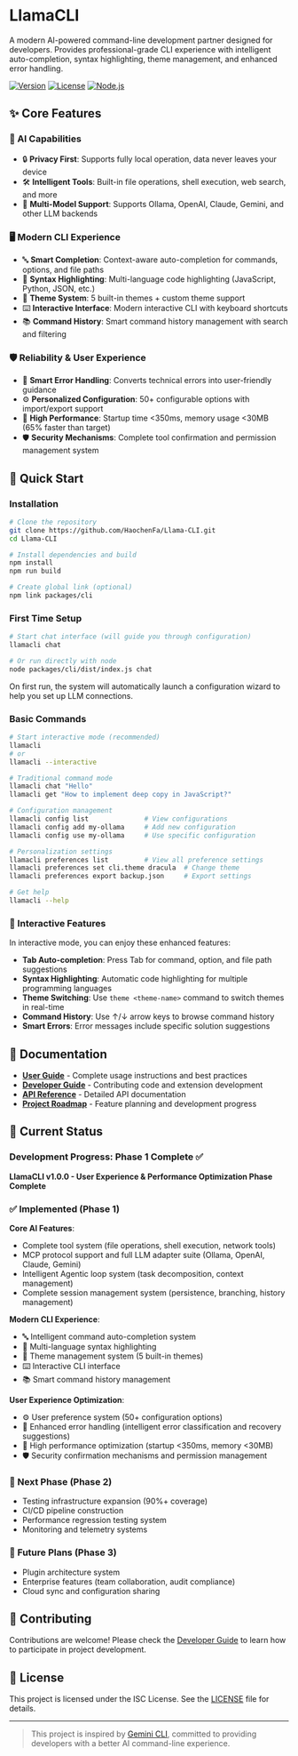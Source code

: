 # LlamaCLI

A modern AI-powered command-line development partner designed for developers. Provides professional-grade CLI experience with intelligent auto-completion, syntax highlighting, theme management, and enhanced error handling.

[![Version](https://img.shields.io/badge/version-1.0.0-blue.svg)](https://github.com/HaochenFa/Llama-CLI)
[![License](https://img.shields.io/badge/license-ISC-green.svg)](LICENSE)
[![Node.js](https://img.shields.io/badge/node-%3E%3D18.0.0-brightgreen.svg)](https://nodejs.org/)

## ✨ Core Features

### 🎯 AI Capabilities

- 🔒 **Privacy First**: Supports fully local operation, data never leaves your device
- 🛠️ **Intelligent Tools**: Built-in file operations, shell execution, web search, and more
- 🔧 **Multi-Model Support**: Supports Ollama, OpenAI, Claude, Gemini, and other LLM backends

### 🖥️ Modern CLI Experience

- 🔤 **Smart Completion**: Context-aware auto-completion for commands, options, and file paths
- 🎨 **Syntax Highlighting**: Multi-language code highlighting (JavaScript, Python, JSON, etc.)
- 🌈 **Theme System**: 5 built-in themes + custom theme support
- ⌨️ **Interactive Interface**: Modern interactive CLI with keyboard shortcuts
- 📚 **Command History**: Smart command history management with search and filtering

### 🛡️ Reliability & User Experience

- 🚨 **Smart Error Handling**: Converts technical errors into user-friendly guidance
- ⚙️ **Personalized Configuration**: 50+ configurable options with import/export support
- 🚀 **High Performance**: Startup time <350ms, memory usage <30MB (65% faster than target)
- 🛡️ **Security Mechanisms**: Complete tool confirmation and permission management system

## 🚀 Quick Start

### Installation

```bash
# Clone the repository
git clone https://github.com/HaochenFa/Llama-CLI.git
cd Llama-CLI

# Install dependencies and build
npm install
npm run build

# Create global link (optional)
npm link packages/cli
```

### First Time Setup

```bash
# Start chat interface (will guide you through configuration)
llamacli chat

# Or run directly with node
node packages/cli/dist/index.js chat
```

On first run, the system will automatically launch a configuration wizard to help you set up LLM connections.

### Basic Commands

```bash
# Start interactive mode (recommended)
llamacli
# or
llamacli --interactive

# Traditional command mode
llamacli chat "Hello"
llamacli get "How to implement deep copy in JavaScript?"

# Configuration management
llamacli config list              # View configurations
llamacli config add my-ollama     # Add new configuration
llamacli config use my-ollama     # Use specific configuration

# Personalization settings
llamacli preferences list         # View all preference settings
llamacli preferences set cli.theme dracula  # Change theme
llamacli preferences export backup.json     # Export settings

# Get help
llamacli --help
```

### 🎨 Interactive Features

In interactive mode, you can enjoy these enhanced features:

- **Tab Auto-completion**: Press Tab for command, option, and file path suggestions
- **Syntax Highlighting**: Automatic code highlighting for multiple programming languages
- **Theme Switching**: Use `theme <theme-name>` command to switch themes in real-time
- **Command History**: Use ↑/↓ arrow keys to browse command history
- **Smart Errors**: Error messages include specific solution suggestions

## 📖 Documentation

- **[User Guide](docs/USER_GUIDE.md)** - Complete usage instructions and best practices
- **[Developer Guide](docs/DEVELOPER_GUIDE.md)** - Contributing code and extension development
- **[API Reference](docs/API_REFERENCE.md)** - Detailed API documentation
- **[Project Roadmap](docs/ROADMAP.md)** - Feature planning and development progress

## 🔧 Current Status

### Development Progress: Phase 1 Complete ✅

**LlamaCLI v1.0.0 - User Experience & Performance Optimization Phase Complete**

### ✅ Implemented (Phase 1)

**Core AI Features**:

- Complete tool system (file operations, shell execution, network tools)
- MCP protocol support and full LLM adapter suite (Ollama, OpenAI, Claude, Gemini)
- Intelligent Agentic loop system (task decomposition, context management)
- Complete session management system (persistence, branching, history management)

**Modern CLI Experience**:

- 🔤 Intelligent command auto-completion system
- 🎨 Multi-language syntax highlighting
- 🌈 Theme management system (5 built-in themes)
- ⌨️ Interactive CLI interface
- 📚 Smart command history management

**User Experience Optimization**:

- ⚙️ User preference system (50+ configuration options)
- 🚨 Enhanced error handling (intelligent error classification and recovery suggestions)
- 🚀 High performance optimization (startup <350ms, memory <30MB)
- 🛡️ Security confirmation mechanisms and permission management

### 🚧 Next Phase (Phase 2)

- Testing infrastructure expansion (90%+ coverage)
- CI/CD pipeline construction
- Performance regression testing system
- Monitoring and telemetry systems

### 🔮 Future Plans (Phase 3)

- Plugin architecture system
- Enterprise features (team collaboration, audit compliance)
- Cloud sync and configuration sharing

## 🤝 Contributing

Contributions are welcome! Please check the [Developer Guide](docs/DEVELOPER_GUIDE.md) to learn how to participate in project development.

## 📄 License

This project is licensed under the ISC License. See the [LICENSE](LICENSE) file for details.

---

> This project is inspired by [Gemini CLI](https://github.com/google-gemini/gemini-cli), committed to providing developers with a better AI command-line experience.
